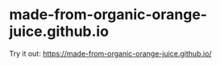 # made-from-organic-orange-juice.github.io

Try it out:
https://made-from-organic-orange-juice.github.io/
